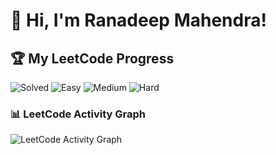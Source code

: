# 👋 Hi, I'm Ranadeep Mahendra!

## 🏆 My LeetCode Progress

![Solved](https://img.shields.io/badge/Solved-73/3671-blue?cache=1757123429) ![Easy](https://img.shields.io/badge/Easy-41/895-brightgreen?cache=1757123429) ![Medium](https://img.shields.io/badge/Medium-31/1911-orange?cache=1757123429) ![Hard](https://img.shields.io/badge/Hard-1/865-red?cache=1757123429)

### 📊 LeetCode Activity Graph

![LeetCode Activity Graph](https://leetcard.jacoblin.cool/ranadeep_mahendra2426?theme=dark&font=Karma&ext=heatmap&cache=1757123429)
